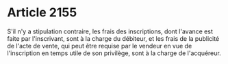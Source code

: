 # Article 2155

S'il n'y a stipulation contraire, les frais des inscriptions, dont l'avance est faite par l'inscrivant, sont à la charge du débiteur, et les frais de la publicité de l'acte de vente, qui peut être requise par le vendeur en vue de l'inscription en temps utile de son privilège, sont à la charge de l'acquéreur.
